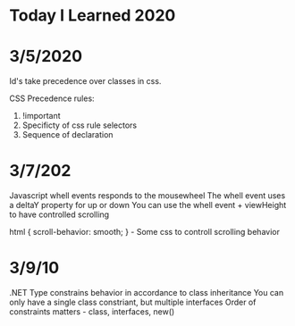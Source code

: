 # Today I Learned 2020

# 3/5/2020
Id's take precedence over classes in css.

CSS Precedence rules:
1. !important
2. Specificty of css rule selectors
3. Sequence of declaration

# 3/7/202
Javascript whell events responds to the mousewheel
The whell event uses a deltaY property for up or down
You can use the whell event + viewHeight to have controlled scrolling

html { scroll-behavior: smooth; } - Some css to controll scrolling behavior

# 3/9/10

.NET Type constrains behavior in accordance to class inheritance
You can only have a single class constriant, but multiple interfaces
Order of constraints matters - class, interfaces, new()
